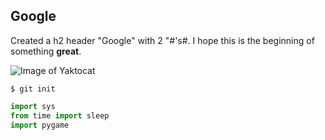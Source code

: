 ## Google

Created a h2 header "Google" with 2 "#'s#. I hope this is the beginning of something **great**. 

![Image of Yaktocat](https://octodex.github.com/images/yaktocat.png)

```
$ git init
```

```python
import sys
from time import sleep
import pygame
```
